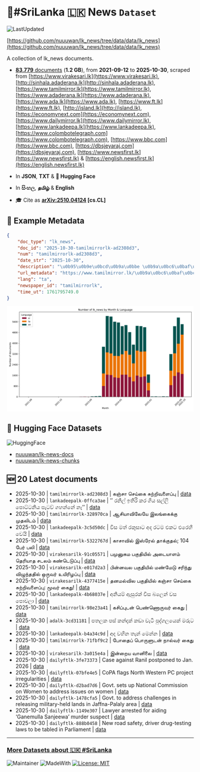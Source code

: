 # 📄#SriLanka 🇱🇰 News `Dataset`

![LastUpdated](https://img.shields.io/badge/last_updated-2025--10--30_09:28:13-green)

[https://github.com/nuuuwan/lk_news/tree/data/data/lk_news](https://github.com/nuuuwan/lk_news/tree/data/data/lk_news)

A collection of lk_news documents.

- [**83,779** documents](https://github.com/nuuuwan/lk_news/tree/data/data/lk_news) (**1.2 GB**), from **2021-09-12** to **2025-10-30**, scraped from [https://www.virakesari.lk](https://www.virakesari.lk), [http://sinhala.adaderana.lk](http://sinhala.adaderana.lk), [https://www.tamilmirror.lk](https://www.tamilmirror.lk), [https://www.adaderana.lk](https://www.adaderana.lk), [https://www.ada.lk](https://www.ada.lk), [https://www.ft.lk](https://www.ft.lk), [http://island.lk](http://island.lk), [https://economynext.com](https://economynext.com), [https://www.dailymirror.lk](https://www.dailymirror.lk), [https://www.lankadeepa.lk](https://www.lankadeepa.lk), [https://www.colombotelegraph.com](https://www.colombotelegraph.com), [https://www.bbc.com](https://www.bbc.com), [https://dbsjeyaraj.com](https://dbsjeyaraj.com), [https://www.newsfirst.lk](https://www.newsfirst.lk) & [https://english.newsfirst.lk](https://english.newsfirst.lk)

- In **JSON**, **TXT** & **🤗 Hugging Face**

- In **සිංහල**, **தமிழ்** & **English**

- 🎓 Cite as **[arXiv:2510.04124](https://arxiv.org/abs/2510.04124) [cs.CL]**

## 📝 Example Metadata

```json
{
    "doc_type": "lk_news",
    "doc_id": "2025-10-30-tamilmirrorlk-ad2308d3",
    "num": "tamilmirrorlk-ad2308d3",
    "date_str": "2025-10-30",
    "description": "\u0b95\u0b9e\u0bcd\u0b9a\u0bbe \u0b9a\u0bc6\u0baf\u0bcd\u0b95\u0bc8 \u0b9a\u0bc1\u0bb1\u0bcd\u0bb1\u0bbf\u0bb5\u0bb3\u0bc8\u0baa\u0bcd\u0baa\u0bc1",
    "url_metadata": "https://www.tamilmirror.lk/\u0b9a\u0bc6\u0baf\u0bcd\u0ba4\u0bbf\u0b95\u0bb3\u0bcd/\u0b95\u0b9e\u0bcd\u0b9a\u0bbe-\u0b9a\u0bc6\u0baf\u0bcd\u0b95\u0bc8-\u0b9a\u0bc1\u0bb1\u0bcd\u0bb1\u0bbf\u0bb5\u0bb3\u0bc8\u0baa\u0bcd\u0baa\u0bc1/175-367082",
    "lang": "ta",
    "newspaper_id": "tamilmirrorlk",
    "time_ut": 1761795749.0
}
```

![Chart](https://raw.githubusercontent.com/nuuuwan/lk_news/refs/heads/data/data/lk_news/docs_by_month_and_lang.png)

## 🤗 Hugging Face Datasets

![HuggingFace](https://img.shields.io/badge/-HuggingFace-FDEE21?style=for-the-badge&logo=HuggingFace)

- [nuuuwan/lk-news-docs](https://huggingface.co/datasets/nuuuwan/lk-news-docs)
- [nuuuwan/lk-news-chunks](https://huggingface.co/datasets/nuuuwan/lk-news-chunks)

## 🆕 20 Latest documents

- 2025-10-30 | `tamilmirrorlk-ad2308d3` | கஞ்சா செய்கை சுற்றிவளைப்பு | [data](https://github.com/nuuuwan/lk_news/tree/data/data/lk_news/2020s/2025/2025-10-30-tamilmirrorlk-ad2308d3)
- 2025-10-30 | `lankadeepalk-0ffca3ae` | ’’ රනිල් ඉතිරි කර ගිය සල්ලි පොට්ටනිය පැටව් ගහන්නේ නෑ’’ | [data](https://github.com/nuuuwan/lk_news/tree/data/data/lk_news/2020s/2025/2025-10-30-lankadeepalk-0ffca3ae)
- 2025-10-30 | `tamilmirrorlk-328970ca` | ஆசியாவிலேயே இலங்கைக்கு முதலிடம் | [data](https://github.com/nuuuwan/lk_news/tree/data/data/lk_news/2020s/2025/2025-10-30-tamilmirrorlk-328970ca)
- 2025-10-30 | `lankadeepalk-3c5d50dc` | විස මත් රකුසාට අද රටම එකට එරෙහි වෙයි | [data](https://github.com/nuuuwan/lk_news/tree/data/data/lk_news/2020s/2025/2025-10-30-lankadeepalk-3c5d50dc)
- 2025-10-30 | `tamilmirrorlk-5322767d` | காசாவில் இஸ்ரேல் தாக்குதல்; 104 பேர் பலி | [data](https://github.com/nuuuwan/lk_news/tree/data/data/lk_news/2020s/2025/2025-10-30-tamilmirrorlk-5322767d)
- 2025-10-30 | `virakesarilk-91c05571` | பமுனுகம பகுதியில் அடையாளம் தெரியாத சடலம் கண்டெடுப்பு | [data](https://github.com/nuuuwan/lk_news/tree/data/data/lk_news/2020s/2025/2025-10-30-virakesarilk-91c05571)
- 2025-10-30 | `virakesarilk-e017d2a3` | பின்னவல பகுதியில் மண்மேடு சரிந்து விழுந்ததில் ஒருவர் உயிரிழப்பு | [data](https://github.com/nuuuwan/lk_news/tree/data/data/lk_news/2020s/2025/2025-10-30-virakesarilk-e017d2a3)
- 2025-10-30 | `virakesarilk-4377415e` | தனமல்வில பகுதியில் கஞ்சா செய்கை சுற்றிவளைப்பு: மூவர் கைது! | [data](https://github.com/nuuuwan/lk_news/tree/data/data/lk_news/2020s/2025/2025-10-30-virakesarilk-4377415e)
- 2025-10-30 | `lankadeepalk-4b68037e` | අනියම් ඇසුරක් විස බලෙන් වස පොවලා | [data](https://github.com/nuuuwan/lk_news/tree/data/data/lk_news/2020s/2025/2025-10-30-lankadeepalk-4b68037e)
- 2025-10-30 | `tamilmirrorlk-98e23a41` | கசிப்புடன் பெண்ணொருவர் கைது | [data](https://github.com/nuuuwan/lk_news/tree/data/data/lk_news/2020s/2025/2025-10-30-tamilmirrorlk-98e23a41)
- 2025-10-30 | `adalk-3cd31181` | පතලක පස් කන්දක් කඩා වැටී පුද්ගලයෙක් මරුට | [data](https://github.com/nuuuwan/lk_news/tree/data/data/lk_news/2020s/2025/2025-10-30-adalk-3cd31181)
- 2025-10-30 | `lankadeepalk-b4a34c9d` | අද වහින තැන් මෙන්න | [data](https://github.com/nuuuwan/lk_news/tree/data/data/lk_news/2020s/2025/2025-10-30-lankadeepalk-b4a34c9d)
- 2025-10-30 | `tamilmirrorlk-71fbf9c2` | போதைப் பொருளுடன் நால்வர் கைது | [data](https://github.com/nuuuwan/lk_news/tree/data/data/lk_news/2020s/2025/2025-10-30-tamilmirrorlk-71fbf9c2)
- 2025-10-30 | `virakesarilk-3a015e4a` | இன்றைய வானிலை | [data](https://github.com/nuuuwan/lk_news/tree/data/data/lk_news/2020s/2025/2025-10-30-virakesarilk-3a015e4a)
- 2025-10-30 | `dailyftlk-3fe73373` | Case against Ranil postponed to Jan. 2026 | [data](https://github.com/nuuuwan/lk_news/tree/data/data/lk_news/2020s/2025/2025-10-30-dailyftlk-3fe73373)
- 2025-10-30 | `dailyftlk-07bfe4e5` | CoPA flags North Western PC project irregularities | [data](https://github.com/nuuuwan/lk_news/tree/data/data/lk_news/2020s/2025/2025-10-30-dailyftlk-07bfe4e5)
- 2025-10-30 | `dailyftlk-d2bad7d6` | Govt. sets up National Commission on Women to address issues on women | [data](https://github.com/nuuuwan/lk_news/tree/data/data/lk_news/2020s/2025/2025-10-30-dailyftlk-d2bad7d6)
- 2025-10-30 | `dailyftlk-1478cfa5` | Govt. to address challenges in releasing military-held lands in Jaffna-Palaly area | [data](https://github.com/nuuuwan/lk_news/tree/data/data/lk_news/2020s/2025/2025-10-30-dailyftlk-1478cfa5)
- 2025-10-30 | `dailyftlk-1149e307` | Lawyer arrested for aiding ‘Ganemulla Sanjeewa’ murder suspect | [data](https://github.com/nuuuwan/lk_news/tree/data/data/lk_news/2020s/2025/2025-10-30-dailyftlk-1149e307)
- 2025-10-30 | `dailyftlk-888b0458` | New road safety, driver drug-testing laws to be tabled in Parliament | [data](https://github.com/nuuuwan/lk_news/tree/data/data/lk_news/2020s/2025/2025-10-30-dailyftlk-888b0458)

---

### [More Datasets about 🇱🇰 #SriLanka](https://github.com/nuuuwan/lk_datasets)

![Maintainer](https://img.shields.io/badge/maintainer-nuuuwan-red)
![MadeWith](https://img.shields.io/badge/made_with-python-blue)
[![License: MIT](https://img.shields.io/badge/License-MIT-yellow.svg)](https://opensource.org/licenses/MIT)
